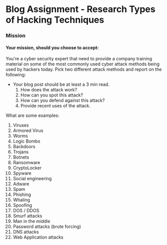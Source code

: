 
# Blog Assignment - Research Types of Hacking Techniques

### Mission<br>
#### Your mission, should you choose to accept:

You're a cyber security expert that need to provide a company training material on some of the most commonly used cyber attack methods being used by hackers today. Pick two different attack methods and report on the following: 
- Your blog post should be at least a 3 min read.
  1. How does the attack work?
  2. How can you spot this attack?
  3. How can you defend against this attack?
  4. Provide recent uses of the attack.


What are some examples:
1. Viruses
2. Armored Virus
3. Worms
4. Logic Bombs
5. Backdoors
6. Trojans
7. Botnets
8. Ransomware
9. CryptoLocker
10. Spyware
11. Social engineering
12. Adware
13. Spam
14. Phishing
15. Whaling
16. Spoofing
17. DOS / DDOS
18. Smurf attacks
29. Man in the middle
20. Password attacks (brute forcing)
21. DNS attacks
22. Web Application attacks
